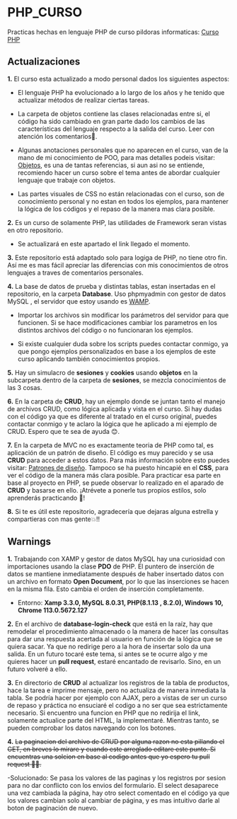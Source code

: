 # PHP_CURSO
Practicas hechas en lenguaje PHP de curso pildoras informaticas: [Curso PHP](https://www.pildorasinformaticas.es/course/php-mysql/)

## Actualizaciones

**1.** El curso esta actualizado a modo personal dados los siguientes aspectos:

- El lenguaje PHP ha evolucionado a lo largo de los años y he tenido que actualizar métodos de realizar ciertas tareas.

- La carpeta de objetos contiene las clases relacionadas entre si, el código ha sido cambiado en gran parte dado los cambios de las características del lenguaje respecto a la salida del curso. Leer con atención los comentarios👀.

- Algunas anotaciones personales que no aparecen en el curso, van de la mano de mi conocimiento de POO, para mas detalles podeis visitar: [Objetos](https://profile.es/blog/que-es-la-programacion-orientada-a-objetos/), es una de tantas referencias, si aun asi no se entiende, recomiendo hacer un curso sobre el tema antes de abordar cualquier lenguaje que trabaje con objetos.

- Las partes visuales de CSS no están relacionadas con el curso, son de conocimiento personal y no estan en todos los ejemplos, para mantener la lógica de los códigos y el repaso de la manera mas clara posible.

**2.** Es un curso de solamente PHP, las utilidades de Framework seran vistas en otro repositorio. 

- Se actualizará en este apartado el link llegado el momento.

**3.** Este repositorio está adaptado solo para logiga de PHP, no tiene otro fin. Así me es mas fácil apreciar las diferencias con mis conocimientos de otros lenguajes a traves de comentarios personales.

**4.** La base de datos de prueba y distintas tablas, estan insertadas en el repositorio, en la carpeta **Database**. Uso phpmyadmin con gestor de datos MySQL , el servidor que estoy usando es [WAMP](https://www.wampserver.com/en/).

- Importar los archivos sin modificar los parámetros del servidor para que funcionen. Si se hace modificaciones cambiar los parametros en los distintos archivos del código o no funcionaran los ejemplos.

- Si existe cualquier duda sobre los scripts puedes contactar conmigo, ya que pongo ejemplos personalizados en base a los ejemplos de este curso aplicando también conocimientos propios.

**5.** Hay un simulacro de **sesiones** y **cookies** usando **objetos** en la subcarpeta dentro de la carpeta de **sesiones**, se mezcla conocimientos de las 3 cosas.

**6.** En la carpeta de **CRUD**, hay un ejemplo donde se juntan tanto el manejo de archivos CRUD, como lógica aplicada y vista en el curso. Si hay dudas con el código ya que es diferente al tratado en el curso original, puedes contactar conmigo y te aclaro la lógica que he aplicado a mi ejemplo de CRUD. Espero que te sea de ayuda 😊.

**7.** En la carpeta de MVC no es exactamente teoria de PHP como tal, es aplicación de un patrón de diseño. El código es muy parecido y se usa **CRUD** para acceder a estos datos. Para más información sobre esto puedes visitar: [Patrones de diseño](https://refactoring.guru/es/design-patterns/what-is-pattern). Tampoco se ha puesto hincapié en el **CSS**, para ver el código de la manera más clara posible. Para practicar esa parte en base al proyecto en PHP, se puede observar lo realizado en el aparado de **CRUD** y basarse en ello. ¡Atrévete a ponerle tus propios estilos, solo aprenderás practicando 🚀!

**8.** Si te es útil este repositorio, agradecería que dejaras alguna estrella y compartieras con mas gente💥!!

## Warnings

**1.** Trabajando con XAMP y gestor de datos MySQL hay una curiosidad con importaciones usando la clase **PDO** de PHP. El puntero de inserción de datos se mantiene inmediatamente después de haber insertado datos con un archivo en formato **Open Document**, por lo que las inserciones se hacen en la misma fila. Esto cambia el orden de inserción completamente.

- Entorno: **Xamp 3.3.0, MySQL 8.0.31, PHP(8.1.13 , 8.2.0), Windows 10, Chrome 113.0.5672.127**

**2.** En el archivo de **database-login-check** que está en la raíz, hay que remodelar el procedimiento almacenado o la manera de hacer las consultas para dar una respuesta acertada al usuario en función de la lógica que se quiera sacar. Ya que no redirige pero a la hora de insertar solo da una salida. En un futuro tocaré este tema, si antes se te ocurre algo y me quieres hacer un **pull request**, estaré encantado de revisarlo. Sino, en un futuro volveré a ello.

**3.** En directorio de **CRUD** al actualizar los registros de la tabla de productos, hace la tarea e imprime mensaje, pero no actualiza de manera inmediata la tabla. Se podría hacer por ejemplo con AJAX, pero a vistas de ser un curso de repaso y práctica no ensuciaré el codigo a no ser que sea estrictamente necesario. Si encuentro una funcion en PHP que no redirija el link, solamente actualice parte del HTML, la implementaré. Mientras tanto, se pueden comprobar los datos navegando con los botones.

**4.** ~~La paginacion del archivo de CRUD por alguna razon no esta pillando el GET, en breves lo mirare y cuando este arreglado editare este punto. Si encuentras una solcion en base al codigo antes que yo espero tu pull request 💪🏽.~~

-Solucionado: Se pasa los valores de las paginas y los registros por sesion para no dar conflicto con los envios del formulario. El select desaparece una vez cambiada la página, hay otro select comentado en el código ya que los valores cambian solo al cambiar de página, y es mas intuitivo darle al boton de paginación de nuevo.